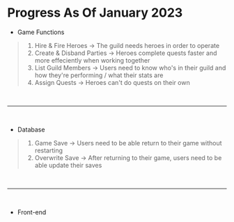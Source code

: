 # Progress As Of January 2023

- Game Functions
> 1. Hire & Fire Heroes -> The guild needs heroes in order to operate
> 2. Create & Disband Parties -> Heroes complete quests faster and more effeciently when working together
> 3. List Guild Members -> Users need to know who's in their guild and how they're performing / what their stats are
> 4. Assign Quests -> Heroes can't do quests on their own

&nbsp;

---

&nbsp;

- Database
> 1. Game Save -> Users need to be able return to their game without restarting
> 2. Overwrite Save -> After returning to their game, users need to be able update their saves

&nbsp;


---

&nbsp;

- Front-end
>

